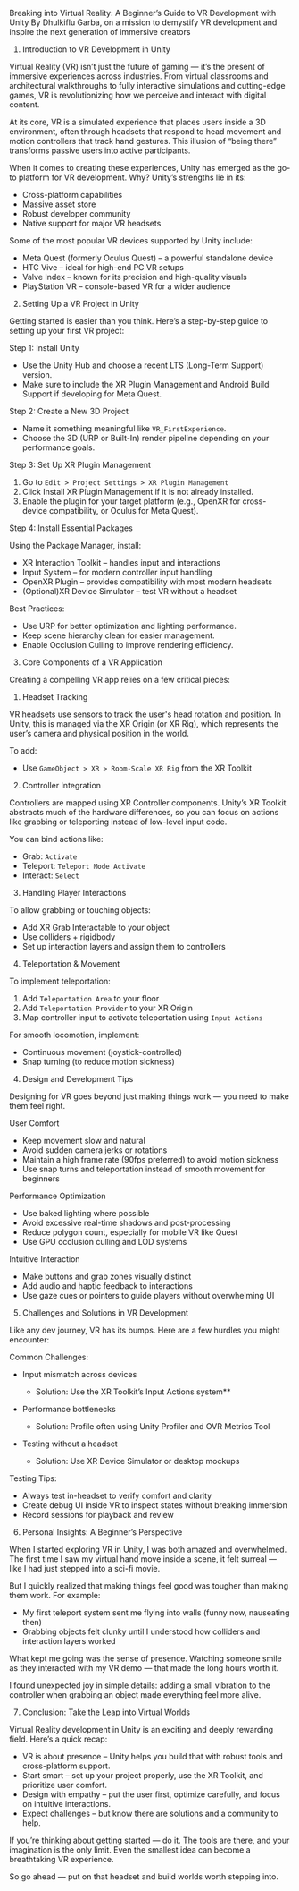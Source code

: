 Breaking into Virtual Reality: A Beginner’s Guide to VR Development with Unity
By Dhulkiflu Garba, on a mission to demystify VR development and inspire the next generation of immersive creators

1. Introduction to VR Development in Unity

Virtual Reality (VR) isn’t just the future of gaming — it’s the present of immersive experiences across industries. From virtual classrooms and architectural walkthroughs to fully interactive simulations and cutting-edge games, VR is revolutionizing how we perceive and interact with digital content.

At its core, VR is a simulated experience that places users inside a 3D environment, often through headsets that respond to head movement and motion controllers that track hand gestures. This illusion of “being there” transforms passive users into active participants.

When it comes to creating these experiences, Unity has emerged as the go-to platform for VR development. Why? Unity’s strengths lie in its:

* Cross-platform capabilities
* Massive asset store
* Robust developer community
* Native support for major VR headsets

Some of the most popular VR devices supported by Unity include:

* Meta Quest (formerly Oculus Quest) – a powerful standalone device
* HTC Vive – ideal for high-end PC VR setups
* Valve Index – known for its precision and high-quality visuals
* PlayStation VR – console-based VR for a wider audience

2. Setting Up a VR Project in Unity

Getting started is easier than you think. Here’s a step-by-step guide to setting up your first VR project:

Step 1: Install Unity

* Use the Unity Hub and choose a recent LTS (Long-Term Support) version.
* Make sure to include the XR Plugin Management and Android Build Support if developing for Meta Quest.

Step 2: Create a New 3D Project

* Name it something meaningful like `VR_FirstExperience`.
* Choose the 3D (URP or Built-In) render pipeline depending on your performance goals.

Step 3: Set Up XR Plugin Management

1. Go to `Edit > Project Settings > XR Plugin Management`
2. Click Install XR Plugin Management if it is not already installed.
3. Enable the plugin for your target platform (e.g., OpenXR for cross-device compatibility, or Oculus for Meta Quest).

Step 4: Install Essential Packages

Using the Package Manager, install:

* XR Interaction Toolkit – handles input and interactions
* Input System – for modern controller input handling
* OpenXR Plugin – provides compatibility with most modern headsets
* (Optional)XR Device Simulator – test VR without a headset

Best Practices:

* Use URP for better optimization and lighting performance.
* Keep scene hierarchy clean for easier management.
* Enable Occlusion Culling to improve rendering efficiency.

3. Core Components of a VR Application

Creating a compelling VR app relies on a few critical pieces:

1. Headset Tracking

VR headsets use sensors to track the user's head rotation and position. In Unity, this is managed via the XR Origin (or XR Rig), which represents the user’s camera and physical position in the world.

To add:

* Use `GameObject > XR > Room-Scale XR Rig` from the XR Toolkit

2. Controller Integration

Controllers are mapped using XR Controller components. Unity’s XR Toolkit abstracts much of the hardware differences, so you can focus on actions like grabbing or teleporting instead of low-level input code.

You can bind actions like:

* Grab: `Activate`
* Teleport: `Teleport Mode Activate`
* Interact: `Select`

3. Handling Player Interactions

To allow grabbing or touching objects:

* Add XR Grab Interactable to your object
* Use colliders + rigidbody
* Set up interaction layers and assign them to controllers

4. Teleportation & Movement

To implement teleportation:

1. Add `Teleportation Area` to your floor
2. Add `Teleportation Provider` to your XR Origin
3. Map controller input to activate teleportation using `Input Actions`

For smooth locomotion, implement:

* Continuous movement (joystick-controlled)
* Snap turning (to reduce motion sickness)

4. Design and Development Tips

Designing for VR goes beyond just making things work — you need to make them feel right.

User Comfort

* Keep movement slow and natural
* Avoid sudden camera jerks or rotations
* Maintain a high frame rate (90fps preferred) to avoid motion sickness
* Use snap turns and teleportation instead of smooth movement for beginners

Performance Optimization

* Use baked lighting where possible
* Avoid excessive real-time shadows and post-processing
* Reduce polygon count, especially for mobile VR like Quest
* Use GPU occlusion culling and LOD systems

Intuitive Interaction

* Make buttons and grab zones visually distinct
* Add audio and haptic feedback to interactions
* Use gaze cues or pointers to guide players without overwhelming UI

5. Challenges and Solutions in VR Development

Like any dev journey, VR has its bumps. Here are a few hurdles you might encounter:

Common Challenges:

* Input mismatch across devices

  * Solution: Use the XR Toolkit’s Input Actions system**
* Performance bottlenecks

  * Solution: Profile often using Unity Profiler and OVR Metrics Tool
* Testing without a headset

  * Solution: Use XR Device Simulator or desktop mockups

Testing Tips:

* Always test in-headset to verify comfort and clarity
* Create debug UI inside VR to inspect states without breaking immersion
* Record sessions for playback and review

6. Personal Insights: A Beginner’s Perspective

When I started exploring VR in Unity, I was both amazed and overwhelmed. The first time I saw my virtual hand move inside a scene, it felt surreal — like I had just stepped into a sci-fi movie.

But I quickly realized that making things feel good was tougher than making them work. For example:

* My first teleport system sent me flying into walls (funny now, nauseating then)
* Grabbing objects felt clunky until I understood how colliders and interaction layers worked

What kept me going was the sense of presence. Watching someone smile as they interacted with my VR demo — that made the long hours worth it.

I found unexpected joy in simple details: adding a small vibration to the controller when grabbing an object made everything feel more alive.

7. Conclusion: Take the Leap into Virtual Worlds

Virtual Reality development in Unity is an exciting and deeply rewarding field. Here’s a quick recap:

* VR is about presence – Unity helps you build that with robust tools and cross-platform support.
* Start smart – set up your project properly, use the XR Toolkit, and prioritize user comfort.
* Design with empathy – put the user first, optimize carefully, and focus on intuitive interactions.
* Expect challenges – but know there are solutions and a community to help.

If you’re thinking about getting started — do it. The tools are there, and your imagination is the only limit. Even the smallest idea can become a breathtaking VR experience.

So go ahead — put on that headset and build worlds worth stepping into.
